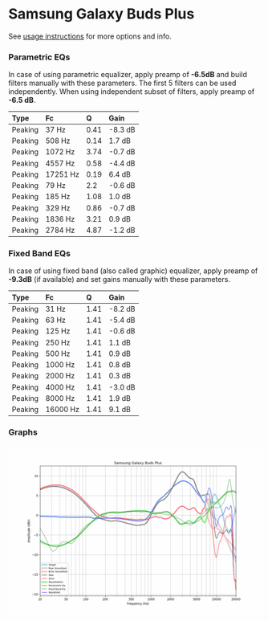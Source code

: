 # Samsung Galaxy Buds Plus
See [usage instructions](https://github.com/jaakkopasanen/AutoEq#usage) for more options and info.

### Parametric EQs
In case of using parametric equalizer, apply preamp of **-6.5dB** and build filters manually
with these parameters. The first 5 filters can be used independently.
When using independent subset of filters, apply preamp of **-6.5 dB**.

| Type    | Fc       |    Q | Gain    |
|:--------|:---------|:-----|:--------|
| Peaking | 37 Hz    | 0.41 | -8.3 dB |
| Peaking | 508 Hz   | 0.14 | 1.7 dB  |
| Peaking | 1072 Hz  | 3.74 | -0.7 dB |
| Peaking | 4557 Hz  | 0.58 | -4.4 dB |
| Peaking | 17251 Hz | 0.19 | 6.4 dB  |
| Peaking | 79 Hz    | 2.2  | -0.6 dB |
| Peaking | 185 Hz   | 1.08 | 1.0 dB  |
| Peaking | 329 Hz   | 0.86 | -0.7 dB |
| Peaking | 1836 Hz  | 3.21 | 0.9 dB  |
| Peaking | 2784 Hz  | 4.87 | -1.2 dB |

### Fixed Band EQs
In case of using fixed band (also called graphic) equalizer, apply preamp of **-9.3dB**
(if available) and set gains manually with these parameters.

| Type    | Fc       |    Q | Gain    |
|:--------|:---------|:-----|:--------|
| Peaking | 31 Hz    | 1.41 | -8.2 dB |
| Peaking | 63 Hz    | 1.41 | -5.4 dB |
| Peaking | 125 Hz   | 1.41 | -0.6 dB |
| Peaking | 250 Hz   | 1.41 | 1.1 dB  |
| Peaking | 500 Hz   | 1.41 | 0.9 dB  |
| Peaking | 1000 Hz  | 1.41 | 0.8 dB  |
| Peaking | 2000 Hz  | 1.41 | 0.3 dB  |
| Peaking | 4000 Hz  | 1.41 | -3.0 dB |
| Peaking | 8000 Hz  | 1.41 | 1.9 dB  |
| Peaking | 16000 Hz | 1.41 | 9.1 dB  |

### Graphs
![](./Samsung%20Galaxy%20Buds%20Plus.png)